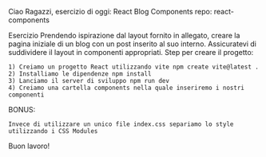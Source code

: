Ciao Ragazzi,
esercizio di oggi: React Blog Components
repo: react-components

Esercizio
Prendendo ispirazione dal layout fornito in allegato, creare la pagina iniziale di un blog con un post inserito al suo interno. Assicuratevi di suddividere il layout in componenti appropriati.
Step per creare il progetto:

    1) Creiamo un progetto React utilizzando vite npm create vite@latest .
    2) Installiamo le dipendenze npm install
    3) Lanciamo il server di sviluppo npm run dev
    4) Creiamo una cartella components nella quale inseriremo i nostri componenti

BONUS:

    Invece di utilizzare un unico file index.css separiamo lo style utilizzando i CSS Modules

Buon lavoro!
